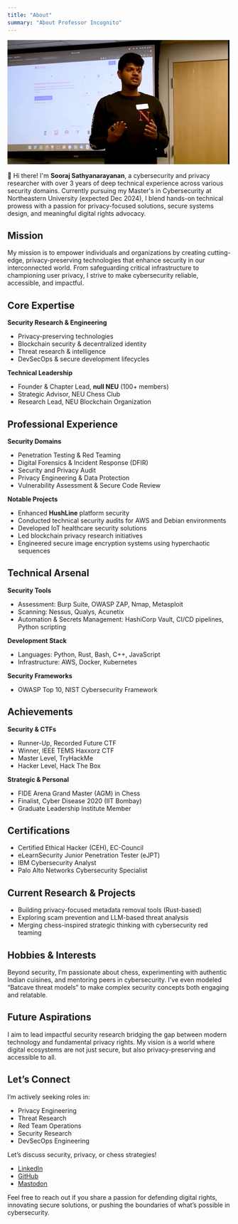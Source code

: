 ```yaml
---
title: "About"
summary: "About Professor Incognito"
---
```


![Sooraj Sathyanarayanan presenting at a technical session](/images/about_header.jpg)

👋 Hi there! I'm **Sooraj Sathyanarayanan**, a cybersecurity and privacy researcher with over 3 years of deep technical experience across various security domains. Currently pursuing my Master's in Cybersecurity at Northeastern University (expected Dec 2024), I blend hands-on technical prowess with a passion for privacy-focused solutions, secure systems design, and meaningful digital rights advocacy.

## Mission

My mission is to empower individuals and organizations by creating cutting-edge, privacy-preserving technologies that enhance security in our interconnected world. From safeguarding critical infrastructure to championing user privacy, I strive to make cybersecurity reliable, accessible, and impactful.

## Core Expertise

**Security Research & Engineering**  
- Privacy-preserving technologies  
- Blockchain security & decentralized identity  
- Threat research & intelligence  
- DevSecOps & secure development lifecycles

**Technical Leadership**  
- Founder & Chapter Lead, **null NEU** (100+ members)  
- Strategic Advisor, NEU Chess Club  
- Research Lead, NEU Blockchain Organization

## Professional Experience

**Security Domains**  
- Penetration Testing & Red Teaming  
- Digital Forensics & Incident Response (DFIR)  
- Security and Privacy Audit 
- Privacy Engineering & Data Protection  
- Vulnerability Assessment & Secure Code Review

**Notable Projects**  
- Enhanced **HushLine** platform security   
- Conducted technical security audits for AWS and Debian environments  
- Developed IoT healthcare security solutions  
- Led blockchain privacy research initiatives  
- Engineered secure image encryption systems using hyperchaotic sequences

## Technical Arsenal

**Security Tools**  
- Assessment: Burp Suite, OWASP ZAP, Nmap, Metasploit  
- Scanning: Nessus, Qualys, Acunetix  
- Automation & Secrets Management: HashiCorp Vault, CI/CD pipelines, Python scripting

**Development Stack**  
- Languages: Python, Rust, Bash, C++, JavaScript  
- Infrastructure: AWS, Docker, Kubernetes

**Security Frameworks**  
- OWASP Top 10, NIST Cybersecurity Framework

## Achievements

**Security & CTFs**  
- Runner-Up, Recorded Future CTF  
- Winner, IEEE TEMS Haxxorz CTF  
- Master Level, TryHackMe  
- Hacker Level, Hack The Box

**Strategic & Personal**  
- FIDE Arena Grand Master (AGM) in Chess  
- Finalist, Cyber Disease 2020 (IIT Bombay)  
- Graduate Leadership Institute Member

## Certifications

- Certified Ethical Hacker (CEH), EC-Council  
- eLearnSecurity Junior Penetration Tester (eJPT)  
- IBM Cybersecurity Analyst  
- Palo Alto Networks Cybersecurity Specialist

## Current Research & Projects

- Building privacy-focused metadata removal tools (Rust-based)  
- Exploring scam prevention and LLM-based threat analysis  
- Merging chess-inspired strategic thinking with cybersecurity red teaming

## Hobbies & Interests

Beyond security, I’m passionate about chess, experimenting with authentic Indian cuisines, and mentoring peers in cybersecurity. I’ve even modeled “Batcave threat models” to make complex security concepts both engaging and relatable.

## Future Aspirations

I aim to lead impactful security research bridging the gap between modern technology and fundamental privacy rights. My vision is a world where digital ecosystems are not just secure, but also privacy-preserving and accessible to all.

## Let’s Connect

I’m actively seeking roles in:  
- Privacy Engineering  
- Threat Research  
- Red Team Operations  
- Security Research  
- DevSecOps Engineering

Let’s discuss security, privacy, or chess strategies!  
- [LinkedIn](https://www.linkedin.com/in/soorajsathyanarayanan/)  
- [GitHub](https://github.com/ianonymous3000)  
- <a href="https://mastodon.social/@ianonymous3000" rel="me">Mastodon</a>

Feel free to reach out if you share a passion for defending digital rights, innovating secure solutions, or pushing the boundaries of what’s possible in cybersecurity.
